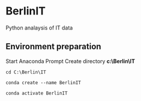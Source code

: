 # BerlinIT
Python analaysis of IT data

## Environment preparation
Start Anaconda Prompt
Create directory **c:\Berlin\IT**

`cd C:\Berlin\IT`

`conda create --name BerlinIT`

`conda activate BerlinIT`
